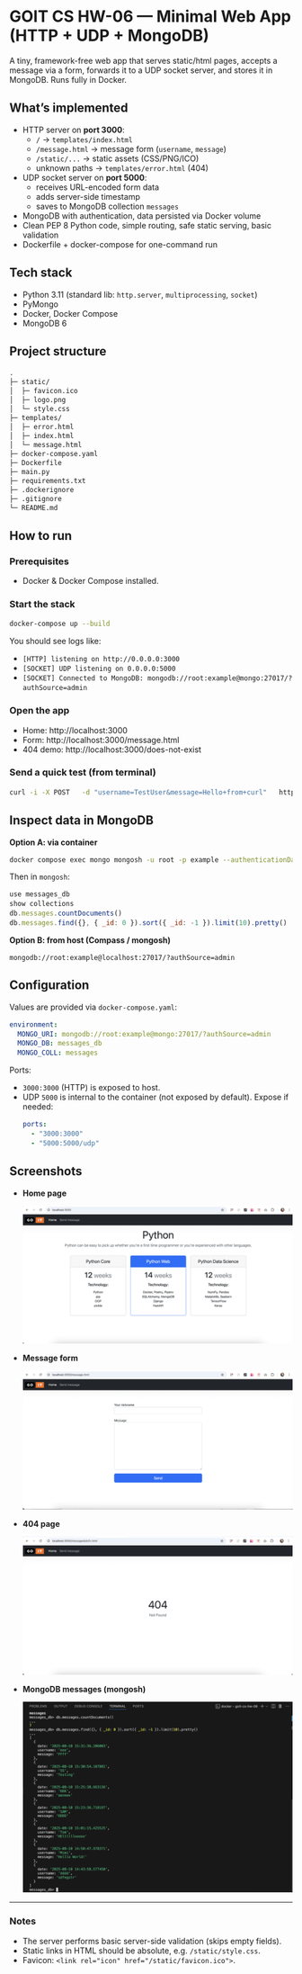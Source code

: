 # GOIT CS HW-06 — Minimal Web App (HTTP + UDP + MongoDB)

A tiny, framework-free web app that serves static/html pages, accepts a message via a form, forwards it to a UDP socket server, and stores it in MongoDB. Runs fully in Docker.

## What’s implemented

- HTTP server on **port 3000**:
  - `/` → `templates/index.html`
  - `/message.html` → message form (`username`, `message`)
  - `/static/...` → static assets (CSS/PNG/ICO)
  - unknown paths → `templates/error.html` (404)
- UDP socket server on **port 5000**:
  - receives URL-encoded form data
  - adds server-side timestamp
  - saves to MongoDB collection `messages`
- MongoDB with authentication, data persisted via Docker volume
- Clean PEP 8 Python code, simple routing, safe static serving, basic validation
- Dockerfile + docker-compose for one-command run

## Tech stack

- Python 3.11 (standard lib: `http.server`, `multiprocessing`, `socket`)
- PyMongo
- Docker, Docker Compose
- MongoDB 6

## Project structure

```text
.
├─ static/
│  ├─ favicon.ico
│  ├─ logo.png
│  └─ style.css
├─ templates/
│  ├─ error.html
│  ├─ index.html
│  └─ message.html
├─ docker-compose.yaml
├─ Dockerfile
├─ main.py
├─ requirements.txt
├─ .dockerignore
├─ .gitignore
└─ README.md
```

## How to run

### Prerequisites
- Docker & Docker Compose installed.

### Start the stack
```bash
docker-compose up --build
```

You should see logs like:
- `[HTTP] listening on http://0.0.0.0:3000`
- `[SOCKET] UDP listening on 0.0.0.0:5000`
- `[SOCKET] Connected to MongoDB: mongodb://root:example@mongo:27017/?authSource=admin`

### Open the app
- Home: http://localhost:3000  
- Form: http://localhost:3000/message.html  
- 404 demo: http://localhost:3000/does-not-exist

### Send a quick test (from terminal)
```bash
curl -i -X POST   -d "username=TestUser&message=Hello+from+curl"   http://localhost:3000/submit
```

## Inspect data in MongoDB

**Option A: via container**
```bash
docker compose exec mongo mongosh -u root -p example --authenticationDatabase admin
```
Then in `mongosh`:
```js
use messages_db
show collections
db.messages.countDocuments()
db.messages.find({}, { _id: 0 }).sort({ _id: -1 }).limit(10).pretty()
```

**Option B: from host (Compass / mongosh)**
```
mongodb://root:example@localhost:27017/?authSource=admin
```

## Configuration

Values are provided via `docker-compose.yaml`:

```yaml
environment:
  MONGO_URI: mongodb://root:example@mongo:27017/?authSource=admin
  MONGO_DB: messages_db
  MONGO_COLL: messages
```

Ports:
- `3000:3000` (HTTP) is exposed to host.
- UDP `5000` is internal to the container (not exposed by default). Expose if needed:
  ```yaml
  ports:
    - "3000:3000"
    - "5000:5000/udp"
  ```

## Screenshots

- **Home page**

  ![Home page](screenshots/page-home.png)

- **Message form**

  ![Message form](screenshots/page-messages.png)

- **404 page**

  ![Not Found page](screenshots/page-error.png)

- **MongoDB messages (mongosh)**

  ![Mongo messages](screenshots/messages.png)

---

### Notes

- The server performs basic server-side validation (skips empty fields).  
- Static links in HTML should be absolute, e.g. `/static/style.css`.  
- Favicon: `<link rel="icon" href="/static/favicon.ico">`.  
